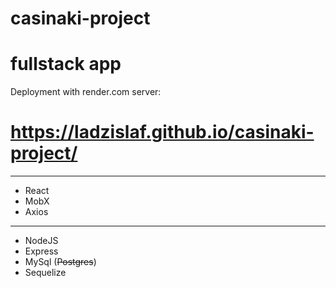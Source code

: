 # casinaki-project
# fullstack app
Deployment with render.com server:
# https://ladzislaf.github.io/casinaki-project/
---
* React
* MobX
* Axios
---
* NodeJS
* Express
* MySql (~~Postgres~~)
* Sequelize
